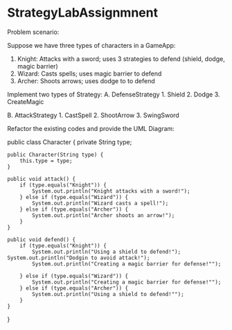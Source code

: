 # StrategyLabAssignmnent
Problem scenario:

Suppose we have three types of characters in a GameApp:

1. Knight: Attacks with a sword; uses 3 strategies to defend (shield, dodge, magic barrier)
2. Wizard: Casts spells; uses magic barrier to defend
3. Archer: Shoots arrows; uses dodge to to defend

Implement two types of Strategy:
A.  DefenseStrategy
     1. Shield
     2. Dodge
     3. CreateMagic

B.  AttackStrategy
     1.  CastSpell
     2.  ShootArrow
     3.  SwingSword  


Refactor the existing codes and provide the UML Diagram:

public class Character {
    private String type;

    public Character(String type) {
        this.type = type;
    }

    public void attack() {
        if (type.equals("Knight")) {
            System.out.println("Knight attacks with a sword!");
        } else if (type.equals("Wizard")) {
            System.out.println("Wizard casts a spell!");
        } else if (type.equals("Archer")) {
            System.out.println("Archer shoots an arrow!");
        }
    }

    public void defend() {
        if (type.equals("Knight")) {
            System.out.println("Using a shield to defend!");
	System.out.println("Dodgin to avoid attack!");
            System.out.println("Creating a magic barrier for defense!"");		

        } else if (type.equals("Wizard")) {
            System.out.println("Creating a magic barrier for defense!"");
        } else if (type.equals("Archer")) {
            System.out.println("Using a shield to defend!"");
        }
    }
}
